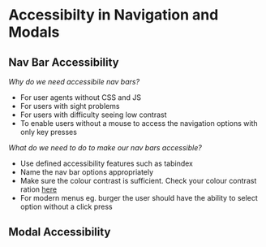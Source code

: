 # Accessibilty in Navigation and Modals

## Nav Bar Accessibility 
_Why do we need accessibile nav bars?_
* For user agents without CSS and JS 
* For users with sight problems 
* For users with difficulty seeing low contrast 
* To enable users without a mouse to access the navigation options with only key presses

_What do we need to do to make our nav bars accessible?_
* Use defined accessibility features such as tabindex 
* Name the nav bar options appropriately 
* Make sure the colour contrast is sufficient. Check your colour contrast ration [here](http://webaim.org/resources/contrastchecker/)
* For modern menus eg. burger the user should have the ability to select option without a click press 

## Modal Accessibility 

